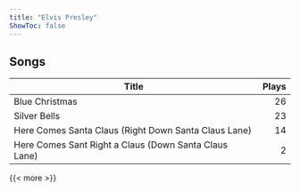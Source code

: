 ```yaml
---
title: "Elvis Presley"
ShowToc: false
---
```


## Songs
Title | Plays 
----- | -----: 
Blue Christmas | 26
Silver Bells | 23
Here Comes Santa Claus (Right Down Santa Claus Lane) | 14
Here Comes Sant Right a Claus (Down Santa Claus Lane) | 2

{{< more >}}